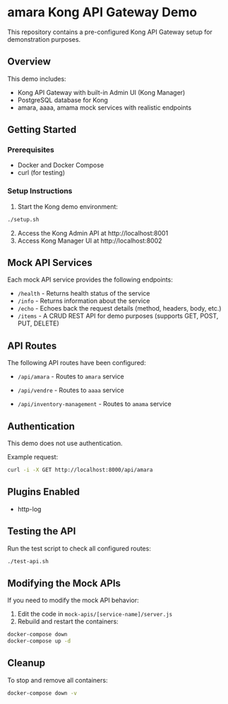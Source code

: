 # amara Kong API Gateway Demo

This repository contains a pre-configured Kong API Gateway setup for demonstration purposes.

## Overview

This demo includes:

- Kong API Gateway with built-in Admin UI (Kong Manager)
- PostgreSQL database for Kong
- amara, aaaa, amama mock services with realistic endpoints

## Getting Started

### Prerequisites

- Docker and Docker Compose
- curl (for testing)

### Setup Instructions

1. Start the Kong demo environment:

```bash
./setup.sh
```

2. Access the Kong Admin API at http://localhost:8001
3. Access Kong Manager UI at http://localhost:8002

## Mock API Services

Each mock API service provides the following endpoints:

- `/health` - Returns health status of the service
- `/info` - Returns information about the service
- `/echo` - Echoes back the request details (method, headers, body, etc.)
- `/items` - A CRUD REST API for demo purposes (supports GET, POST, PUT, DELETE)

## API Routes

The following API routes have been configured:


- `/api/amara` - Routes to `amara` service

- `/api/vendre` - Routes to `aaaa` service

- `/api/inventory-management` - Routes to `amama` service


## Authentication







This demo does not use authentication.

Example request:
```bash
curl -i -X GET http://localhost:8000/api/amara
```


## Plugins Enabled


- http-log


## Testing the API

Run the test script to check all configured routes:

```bash
./test-api.sh
```

## Modifying the Mock APIs

If you need to modify the mock API behavior:

1. Edit the code in `mock-apis/[service-name]/server.js`
2. Rebuild and restart the containers:
```bash
docker-compose down
docker-compose up -d
```

## Cleanup

To stop and remove all containers:

```bash
docker-compose down -v
```